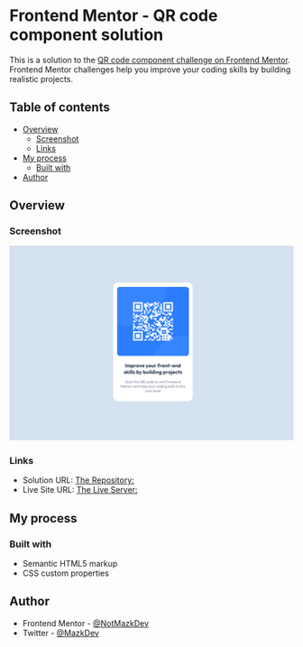 # Frontend Mentor - QR code component solution

This is a solution to the [QR code component challenge on Frontend Mentor](https://www.frontendmentor.io/challenges/qr-code-component-iux_sIO_H). Frontend Mentor challenges help you improve your coding skills by building realistic projects.

## Table of contents

- [Overview](#overview)
  - [Screenshot](#screenshot)
  - [Links](#links)
- [My process](#my-process)
  - [Built with](#built-with)
- [Author](#author)

## Overview

### Screenshot

![Capture of the page](image.png)

### Links

- Solution URL: [The Repository: ](https://github.com/NotMazkDev/QR-FrontendMentor-Challenge)
- Live Site URL: [The Live Server: ](https://qr-fontendmentos-page.netlify.app/)

## My process

### Built with

- Semantic HTML5 markup
- CSS custom properties

## Author

- Frontend Mentor - [@NotMazkDev](https://www.frontendmentor.io/profile/NotMazkDev)
- Twitter - [@MazkDev](https://www.twitter.com/MazkDev)
